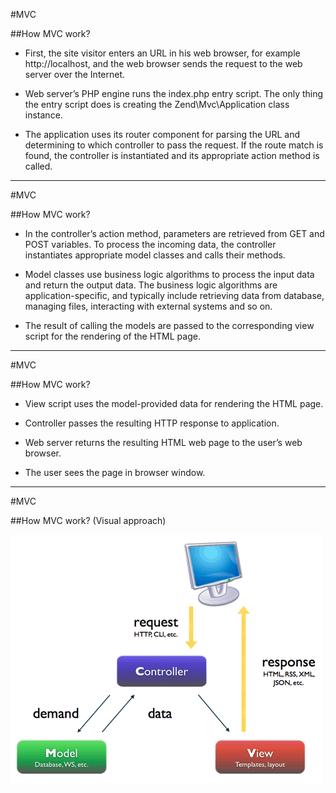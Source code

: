 #MVC

##How MVC work?

- First, the site visitor enters an URL in his web browser, for example http://localhost, and the web browser sends the request to the web server over the Internet.

- Web server’s PHP engine runs the index.php entry script. The only thing the entry script does is creating the Zend\Mvc\Application class instance.

- The application uses its router component for parsing the URL and determining to which controller to pass the request. If the route match is found, the controller is instantiated and its appropriate action method is called.

---

#MVC



##How MVC work?

- In the controller’s action method, parameters are retrieved from GET and POST variables. To process the incoming data, the controller instantiates appropriate model classes and calls their methods.

- Model classes use business logic algorithms to process the input data and return the output data. The business logic algorithms are application-specific, and typically include retrieving data from database, managing files, interacting with external systems and so on.

- The result of calling the models are passed to the corresponding view script for the rendering of the HTML page.

---

#MVC



##How MVC work?

- View script uses the model-provided data for rendering the HTML page.

- Controller passes the resulting HTTP response to application.

- Web server returns the resulting HTML web page to the user’s web browser.

- The user sees the page in browser window.

---

#MVC



##How MVC work? (Visual approach)

![Landscape](../../../img/mvc.png)




